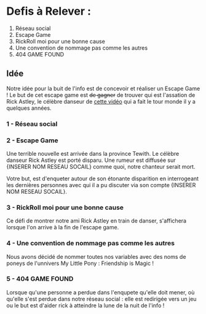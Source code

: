 # Defis à Relever :

1. Réseau social
2. Escape Game
3. RickRoll moi pour une bonne cause
4. Une convention de nommage pas comme les autres
5. 404 GAME FOUND


## Idée


Notre idée pour la buit de l'info est de concevoir et réaliser un Escape Game !
Le but de cet escape game est ~~de gagner~~ de trouver qui est l'assation de Rick Astley, le célèbre danseur de [cette vidéo](https://www.youtube.com/watch?v=dQw4w9WgXcQ) qui a fait le tour monde il y a quelques années.


### 1 - Réseau social



### 2 - Escape Game

Une terrible nouvelle est arrivée dans la province Tewith. Le célèbre danseur Rick Astley est porté disparu. Une rumeur est diffusée sur {INSERER NOM RESEAU SOCAIL} comme quoi, notre chanteur serait mort.

Votre but, est d'enqueter autour de son étonante disparition en interrogeant les dernières personnes avec qui il a pu discuter via son compte {INSERER NOM RESEAU SOCAIL}.

### 3 - RickRoll moi pour une bonne cause

Ce défi de montrer notre ami Rick Astley en train de danser, s'affichera lorsque l'on arrive à la fin de l'escape game.

### 4 - Une convention de nommage pas comme les autres

Nous avons décidé de nommer toutes nos variables avec des noms de poneys de l'unnivers My Little Pony : Friendship is Magic !

### 5 - 404 GAME FOUND

Lorsque qu'une personne a perdue dans l'enqupete qu'elle doit mener, où qu'elle s'est perdue dans notre réseau social : elle est redirigée vers un jeu ou le but est d'aider rick à atteindre la lune de la nuit de l'info !



